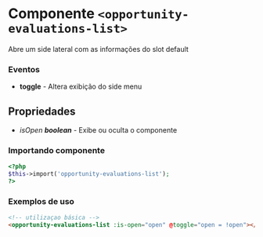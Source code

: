 # Componente `<opportunity-evaluations-list>`
Abre um side lateral com as informações do slot default

### Eventos
- **toggle** - Altera exibição do side menu

## Propriedades
- *isOpen **boolean*** - Exibe ou oculta o componente

### Importando componente
```PHP
<?php 
$this->import('opportunity-evaluations-list');
?>
```
### Exemplos de uso
```HTML
<!-- utilizaçao básica -->
<opportunity-evaluations-list :is-open="open" @toggle="open = !open"></opportunity-evaluations-list>

```